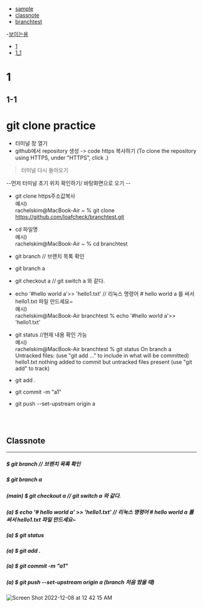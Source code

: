 - [sample](https://github.com/loafcheck/branchtest/blob/sample/sample.txt)
- [classnote](##Classnote)
- [branchtest](#branchtest)


-[보이는용](https://www.google.com/)


- [1](#1)
- [1_1](#1-1)
 
# 1 
 
## 1-1

# git clone practice

- 터미널 창 열기 </br>
- github에서 repository 생성 -> code https 복사하기 (To clone the repository using HTTPS, under "HTTPS", click .)

> 터미널 다시 돌아오기

--먼저 터미널 초기 위치 확인하기/ 바탕화면으로 오기 --

- git clone https주소값복사</br>
예시) </br>
rachelskim@MacBook-Air ~ % git clone https://github.com/loafcheck/branchtest.git 

- cd 파일명</br>
예시) </br>
rachelskim@MacBook-Air ~ % cd branchtest

- git branch // 브랜치 목록 확인

- git branch a

- git checkout a // git switch a 와 같다.

- echo '#hello world a'>> 'hello1.txt'  // 리눅스 명령어 # hello world a 를 써서  hello1.txt 파일 만드세요~</br>
예시)</br>
rachelskim@MacBook-Air branchtest % echo '#hello world a'>> 'hello1.txt'

- git status //현재 내용 확인 가능</br>
예시) </br>
rachelskim@MacBook-Air branchtest % git status
On branch a
Untracked files:
  (use "git add <file>..." to include in what will be committed)
	hello1.txt
nothing added to commit but untracked files present (use "git add" to track)

- git add . 

- git commit -m "a1"

- git push --set-upstream origin a 
	
<br/>
<br/>

## Classnote
-------------

##### $ git branch // 브랜치 목록 확인
##### $ git branch a
##### (main) $ git checkout a // git switch a 와 같다.
##### (a) $ echo '# hello world a' >> 'hello1.txt' // 리눅스 명령어 # hello world a 를 써서  hello1.txt 파일 만드세요~
##### (a) $ git status
##### (a) $ git add .
##### (a) $ git commit -m "a1"
##### (a) $ git push --set-upstream origin a (branch 처음 땄을 때)

![Screen Shot 2022-12-08 at 12 42 15 AM](https://user-images.githubusercontent.com/106638262/206224074-a3e9a9a8-ffe1-4e17-aec8-af098556982e.png)

